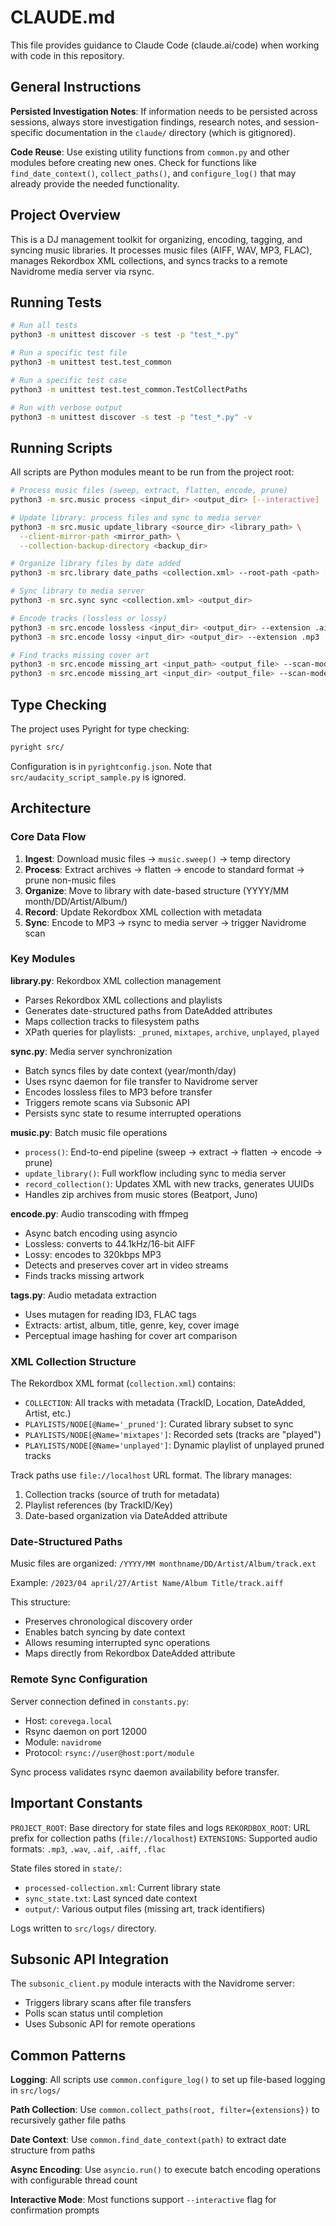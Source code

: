# CLAUDE.md

This file provides guidance to Claude Code (claude.ai/code) when working with code in this repository.

## General Instructions

**Persisted Investigation Notes**: If information needs to be persisted across sessions, always store investigation findings, research notes, and session-specific documentation in the `claude/` directory (which is gitignored).

**Code Reuse**: Use existing utility functions from `common.py` and other modules before creating new ones. Check for functions like `find_date_context()`, `collect_paths()`, and `configure_log()` that may already provide the needed functionality.

## Project Overview

This is a DJ management toolkit for organizing, encoding, tagging, and syncing music libraries. It processes music files (AIFF, WAV, MP3, FLAC), manages Rekordbox XML collections, and syncs tracks to a remote Navidrome media server via rsync.

## Running Tests

```bash
# Run all tests
python3 -m unittest discover -s test -p "test_*.py"

# Run a specific test file
python3 -m unittest test.test_common

# Run a specific test case
python3 -m unittest test.test_common.TestCollectPaths

# Run with verbose output
python3 -m unittest discover -s test -p "test_*.py" -v
```

## Running Scripts

All scripts are Python modules meant to be run from the project root:

```bash
# Process music files (sweep, extract, flatten, encode, prune)
python3 -m src.music process <input_dir> <output_dir> [--interactive]

# Update library: process files and sync to media server
python3 -m src.music update_library <source_dir> <library_path> \
  --client-mirror-path <mirror_path> \
  --collection-backup-directory <backup_dir>

# Organize library files by date added
python3 -m src.library date_paths <collection.xml> --root-path <path> [--metadata-path]

# Sync library to media server
python3 -m src.sync sync <collection.xml> <output_dir>

# Encode tracks (lossless or lossy)
python3 -m src.encode lossless <input_dir> <output_dir> --extension .aiff
python3 -m src.encode lossy <input_dir> <output_dir> --extension .mp3

# Find tracks missing cover art
python3 -m src.encode missing_art <input_path> <output_file> --scan-mode xml
python3 -m src.encode missing_art <input_dir> <output_file> --scan-mode os
```

## Type Checking

The project uses Pyright for type checking:

```bash
pyright src/
```

Configuration is in `pyrightconfig.json`. Note that `src/audacity_script_sample.py` is ignored.

## Architecture

### Core Data Flow

1. **Ingest**: Download music files → `music.sweep()` → temp directory
2. **Process**: Extract archives → flatten → encode to standard format → prune non-music files
3. **Organize**: Move to library with date-based structure (YYYY/MM month/DD/Artist/Album/)
4. **Record**: Update Rekordbox XML collection with metadata
5. **Sync**: Encode to MP3 → rsync to media server → trigger Navidrome scan

### Key Modules

**library.py**: Rekordbox XML collection management
- Parses Rekordbox XML collections and playlists
- Generates date-structured paths from DateAdded attributes
- Maps collection tracks to filesystem paths
- XPath queries for playlists: `_pruned`, `mixtapes`, `archive`, `unplayed`, `played`

**sync.py**: Media server synchronization
- Batch syncs files by date context (year/month/day)
- Uses rsync daemon for file transfer to Navidrome server
- Encodes lossless files to MP3 before transfer
- Triggers remote scans via Subsonic API
- Persists sync state to resume interrupted operations

**music.py**: Batch music file operations
- `process()`: End-to-end pipeline (sweep → extract → flatten → encode → prune)
- `update_library()`: Full workflow including sync to media server
- `record_collection()`: Updates XML with new tracks, generates UUIDs
- Handles zip archives from music stores (Beatport, Juno)

**encode.py**: Audio transcoding with ffmpeg
- Async batch encoding using asyncio
- Lossless: converts to 44.1kHz/16-bit AIFF
- Lossy: encodes to 320kbps MP3
- Detects and preserves cover art in video streams
- Finds tracks missing artwork

**tags.py**: Audio metadata extraction
- Uses mutagen for reading ID3, FLAC tags
- Extracts: artist, album, title, genre, key, cover image
- Perceptual image hashing for cover art comparison

### XML Collection Structure

The Rekordbox XML format (`collection.xml`) contains:
- `COLLECTION`: All tracks with metadata (TrackID, Location, DateAdded, Artist, etc.)
- `PLAYLISTS/NODE[@Name='_pruned']`: Curated library subset to sync
- `PLAYLISTS/NODE[@Name='mixtapes']`: Recorded sets (tracks are "played")
- `PLAYLISTS/NODE[@Name='unplayed']`: Dynamic playlist of unplayed pruned tracks

Track paths use `file://localhost` URL format. The library manages:
1. Collection tracks (source of truth for metadata)
2. Playlist references (by TrackID/Key)
3. Date-based organization via DateAdded attribute

### Date-Structured Paths

Music files are organized: `/YYYY/MM monthname/DD/Artist/Album/track.ext`

Example: `/2023/04 april/27/Artist Name/Album Title/track.aiff`

This structure:
- Preserves chronological discovery order
- Enables batch syncing by date context
- Allows resuming interrupted sync operations
- Maps directly from Rekordbox DateAdded attribute

### Remote Sync Configuration

Server connection defined in `constants.py`:
- Host: `corevega.local`
- Rsync daemon on port 12000
- Module: `navidrome`
- Protocol: `rsync://user@host:port/module`

Sync process validates rsync daemon availability before transfer.

## Important Constants

`PROJECT_ROOT`: Base directory for state files and logs
`REKORDBOX_ROOT`: URL prefix for collection paths (`file://localhost`)
`EXTENSIONS`: Supported audio formats: `.mp3`, `.wav`, `.aif`, `.aiff`, `.flac`

State files stored in `state/`:
- `processed-collection.xml`: Current library state
- `sync_state.txt`: Last synced date context
- `output/`: Various output files (missing art, track identifiers)

Logs written to `src/logs/` directory.

## Subsonic API Integration

The `subsonic_client.py` module interacts with the Navidrome server:
- Triggers library scans after file transfers
- Polls scan status until completion
- Uses Subsonic API for remote operations

## Common Patterns

**Logging**: All scripts use `common.configure_log()` to set up file-based logging in `src/logs/`

**Path Collection**: Use `common.collect_paths(root, filter={extensions})` to recursively gather file paths

**Date Context**: Use `common.find_date_context(path)` to extract date structure from paths

**Async Encoding**: Use `asyncio.run()` to execute batch encoding operations with configurable thread count

**Interactive Mode**: Most functions support `--interactive` flag for confirmation prompts

